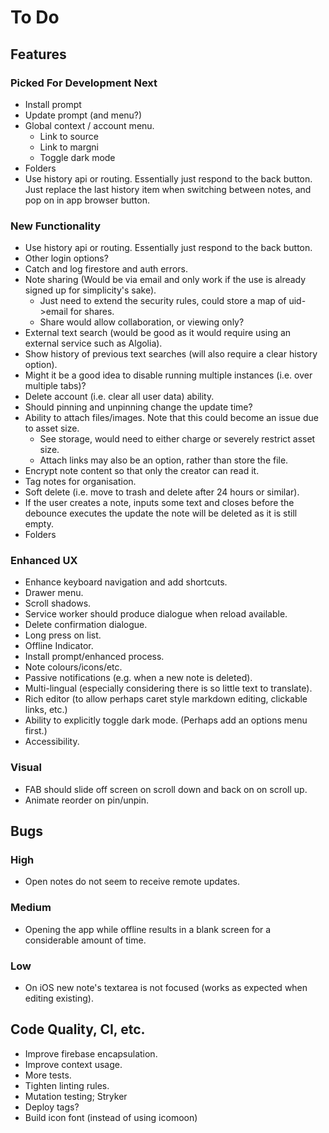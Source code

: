 # To Do

## Features

### Picked For Development Next

-   Install prompt
-   Update prompt (and menu?)
-   Global context / account menu.
    -   Link to source
    -   Link to margni
    -   Toggle dark mode
-   Folders
-   Use history api or routing. Essentially just respond to the back button.
    Just replace the last history item when switching between notes, and pop on in app browser button.

### New Functionality

-   Use history api or routing. Essentially just respond to the back button.
-   Other login options?
-   Catch and log firestore and auth errors.
-   Note sharing (Would be via email and only work if the use is already signed up for simplicity's sake).
    -   Just need to extend the security rules, could store a map of uid->email for shares.
    -   Share would allow collaboration, or viewing only?
-   External text search (would be good as it would require using an external service such as Algolia).
-   Show history of previous text searches (will also require a clear history option).
-   Might it be a good idea to disable running multiple instances (i.e. over multiple tabs)?
-   Delete account (i.e. clear all user data) ability.
-   Should pinning and unpinning change the update time?
-   Ability to attach files/images. Note that this could become an issue due to asset size.
    -   See storage, would need to either charge or severely restrict asset size.
    -   Attach links may also be an option, rather than store the file.
-   Encrypt note content so that only the creator can read it.
-   Tag notes for organisation.
-   Soft delete (i.e. move to trash and delete after 24 hours or similar).
-   If the user creates a note, inputs some text and closes before the debounce executes the update the note will be deleted as it is still empty.
-   Folders

### Enhanced UX

-   Enhance keyboard navigation and add shortcuts.
-   Drawer menu.
-   Scroll shadows.
-   Service worker should produce dialogue when reload available.
-   Delete confirmation dialogue.
-   Long press on list.
-   Offline Indicator.
-   Install prompt/enhanced process.
-   Note colours/icons/etc.
-   Passive notifications (e.g. when a new note is deleted).
-   Multi-lingual (especially considering there is so little text to translate).
-   Rich editor (to allow perhaps caret style markdown editing, clickable links, etc.)
-   Ability to explicitly toggle dark mode. (Perhaps add an options menu first.)
-   Accessibility.

### Visual

-   FAB should slide off screen on scroll down and back on on scroll up.
-   Animate reorder on pin/unpin.

## Bugs

### High

-   Open notes do not seem to receive remote updates.

### Medium

-   Opening the app while offline results in a blank screen for a considerable amount of time.

### Low

-   On iOS new note's textarea is not focused (works as expected when editing existing).

## Code Quality, CI, etc.

-   Improve firebase encapsulation.
-   Improve context usage.
-   More tests.
-   Tighten linting rules.
-   Mutation testing; Stryker
-   Deploy tags?
-   Build icon font (instead of using icomoon)
